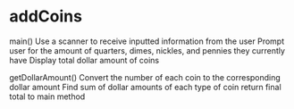 # addCoins

main()
Use a scanner to receive inputted information from the user
Prompt user for the amount of quarters, dimes, nickles, and pennies they currently have
Display total dollar amount of coins

getDollarAmount()
Convert the number of each coin to the corresponding dollar amount
Find sum of dollar amounts of each type of coin 
return final total to main method
